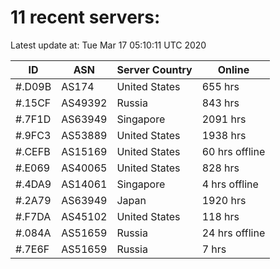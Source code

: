 # 11 recent servers:

Latest update at: Tue Mar 17 05:10:11 UTC 2020

| ID | ASN | Server Country | Online |
| -- | --- | -------------- | ------ |
| #.D09B | AS174 | United States | 655 hrs |
| #.15CF | AS49392 | Russia | 843 hrs |
| #.7F1D | AS63949 | Singapore | 2091 hrs |
| #.9FC3 | AS53889 | United States | 1938 hrs |
| #.CEFB | AS15169 | United States | 60 hrs offline |
| #.E069 | AS40065 | United States | 828 hrs |
| #.4DA9 | AS14061 | Singapore | 4 hrs offline |
| #.2A79 | AS63949 | Japan | 1920 hrs |
| #.F7DA | AS45102 | United States | 118 hrs |
| #.084A | AS51659 | Russia | 24 hrs offline |
| #.7E6F | AS51659 | Russia | 7 hrs |


